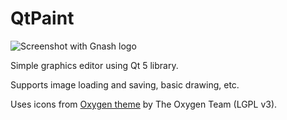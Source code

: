 # QtPaint
![Screenshot with Gnash logo](https://i.imgur.com/yHtGtkE.png)

Simple graphics editor using Qt 5 library.

Supports image loading and saving, basic drawing, etc.

Uses icons from [Oxygen theme](https://github.com/KDE/oxygen-icons5/) by The Oxygen Team (LGPL v3).

